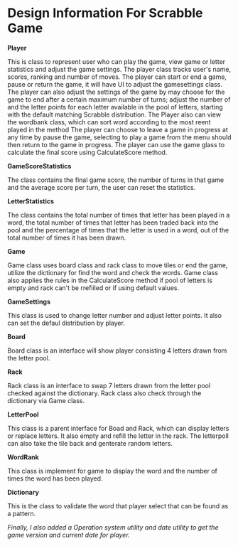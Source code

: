 <h1>Design Information For Scrabble Game</h1>


<b>Player</b>

This is class to represent user who can play the game, view game or letter statistics and adjust the game settings.
The player class tracks user's name, scores, ranking and number of moves.
The player can start or end a game, pause or return the game, it will have UI to adjust the gamesettings class.
The player can also adjust the settings of the game by  may choose for the game to end after a certain maximum number of turns;
adjust the number of and the letter points for each letter available in the pool of letters, starting with the default matching Scrabble distribution.
The Player also can view the wordbank class, which can sort word according to the most reent played in the method
The player can choose to leave a game in progress at any time by pause the game, selecting to play a game from the menu should then return to the game in progress.
The player can use the game glass to calculate the final score using CalculateScore method.


<b>GameScoreStatistics</b>

The class contains the final game score, the number of turns in that game and the average score per turn, the user can reset the statistics.


<b>LetterStatistics</b>

The class contains the total number of times that letter has been played in a word, the total number of times that letter has been traded back into the pool and the percentage of times that the letter is used in a word, out of the total number of times it has been drawn.


<b>Game</b>

Game class uses board class and rack class to move tiles or end the game, utilize the dictionary for find the word and check the words.
Game class also applies the rules in the CalculateScore method if pool of letters is empty and rack can't be rrefiiled or if using default values.


<b>GameSettings</b>

This class is used to change letter number and adjust letter points. It also can set the defaul distribution by player.


<b>Board</b>

Board class is an interface will show player consisting 4 letters drawn from the letter pool.


<b>Rack</b>

Rack class is an interface to swap 7 letters drawn from the letter pool checked against the dictionary.
Rack class also check through the dictionary via Game class.


<b>LetterPool</b>

This class is a parent interface for Boad and Rack, which can display letters or replace letters.
It also empty and refill the letter in the rack. The letterpoll can also take the tile back and genterate random letters.


<b>WordRank</b>

This class is implement for game to display the word and the number of times the word has been played.


<b>Dictionary</b>

This is the class to validate the word that player select that can be found as a pattern.


<i>Finally, I also added a Operation system utility and date utility to get the game version and current date for player.</i>

